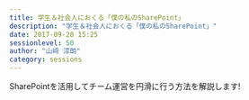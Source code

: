 ```yaml
---
title: 学生＆社会人におくる「僕の私のSharePoint」
description: "学生＆社会人におくる「僕の私のSharePoint」"
date: 2017-09-28 15:25
sessionlevel: 50
author: "山﨑 淳朗"
category: sessions
---
```

SharePointを活用してチーム運営を円滑に行う方法を解説します!
